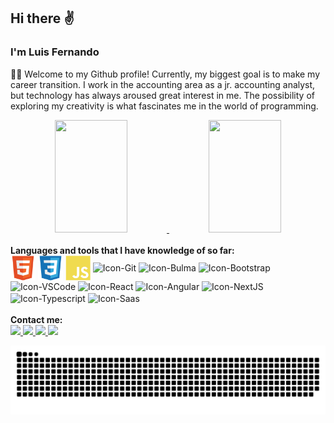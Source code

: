 ## Hi there ✌️ 

### I'm Luis Fernando

🤵🏻 Welcome to my Github profile! Currently, my biggest goal is to make my career transition. I work in the accounting area as a jr. accounting analyst, but technology has always aroused great interest in me. The possibility of exploring my creativity is what fascinates me in the world of programming.

<meta name="viewport" content="width=device-width, initial-scale=1.0, minimum-scale=1.0">

<div align="center">
  <a href="https://github.com/luisfcodes">
    <img height="180em" width="48%" src="https://github-readme-stats.vercel.app/api?username=luisfcodes&show_icons=true&theme=tokyonight&include_all_commits=true&count_private=true"/>
    <img height="180em" width="48%" src="https://github-readme-stats.vercel.app/api/top-langs/?username=luisfcodes&layout=compact&langs_count=7&theme=tokyonight"/>
  </a>
</div>

<div style="display: inline_block"><br>
  <strong>Languages and tools that I have knowledge of so far:</strong><br>
  <img align="center" alt="Icon-HTML" height="40" width="40" src="https://raw.githubusercontent.com/devicons/devicon/master/icons/html5/html5-original.svg" title="HTMl">
  <img align="center" alt="Icon-CSS" height="40" width="40" src="https://raw.githubusercontent.com/devicons/devicon/master/icons/css3/css3-original.svg" title="CSS">
  <img align="center" alt="Icon-Js" height="40" width="40" src="https://raw.githubusercontent.com/devicons/devicon/master/icons/javascript/javascript-plain.svg" title="JavaScript">
  <img align="center" alt="Icon-Git" height="40" width="40" src="https://cdn.jsdelivr.net/gh/devicons/devicon/icons/git/git-original.svg" title="Git">
  <img align="center" alt="Icon-Bulma" height="40" width="40" src="https://cdn.jsdelivr.net/gh/devicons/devicon/icons/bulma/bulma-plain.svg" title="Bulma">
  <img align="center" alt="Icon-Bootstrap" height="40" width="40" src="https://cdn.jsdelivr.net/gh/devicons/devicon/icons/bootstrap/bootstrap-plain.svg" title="Bootstrap"/>
  <img align="center" alt="Icon-VSCode" height="40" width="40" src="https://cdn.jsdelivr.net/gh/devicons/devicon/icons/vscode/vscode-original.svg" title="VS Code">
  <img align="center" alt="Icon-React" height="40" width="40" src="https://cdn.jsdelivr.net/gh/devicons/devicon/icons/react/react-original.svg" title="React">
  <img align="center" alt="Icon-Angular" height="45" width="45" src="https://user-images.githubusercontent.com/12867589/212189633-87cb3b62-310c-47f8-a1b5-5972203fa154.svg" title="Angular"/>
  <img align="center" alt="Icon-NextJS" height="40" width="40" src="https://cdn.jsdelivr.net/gh/devicons/devicon/icons/nextjs/nextjs-line.svg" title="NextJS"/>
  <img align="center" alt="Icon-Typescript" height="40" width="40" src="https://cdn.jsdelivr.net/gh/devicons/devicon/icons/typescript/typescript-original.svg" title="Typescript"/>
  <img align="center" alt="Icon-Saas" height="40" width="40" src="https://cdn.jsdelivr.net/gh/devicons/devicon/icons/sass/sass-original.svg" title="Sass"/>
</div>

<div style="display: inline_block"><br>
  <strong>Contact me:</strong><br>
  <a href="https://www.linkedin.com/in/luisfcodes/" target="_blank">
    <img src="https://img.shields.io/badge/LinkedIn-0077B5?style=for-the-badge&logo=linkedin&logoColor=white">
  </a>
  <a href="https://www.instagram.com/luisfcodes/" target="_blank">
    <img src="https://img.shields.io/badge/Instagram-E4405F?style=for-the-badge&logo=instagram&logoColor=white">
  </a>
  <a href="https://twitter.com/luisfcodes" target="_blank">
    <img src="https://img.shields.io/badge/Twitter-1DA1F2?style=for-the-badge&logo=twitter&logoColor=white">
  </a>
  <a href="mailto:luis.silva9902@gmail.com" target="_blank">
    <img src="https://img.shields.io/badge/Gmail-D14836?style=for-the-badge&logo=gmail&logoColor=white">
  </a>
</div>

![Snake animation](https://github.com/luisfcodes/luisfcodes/blob/output/github-contribution-grid-snake.svg)

